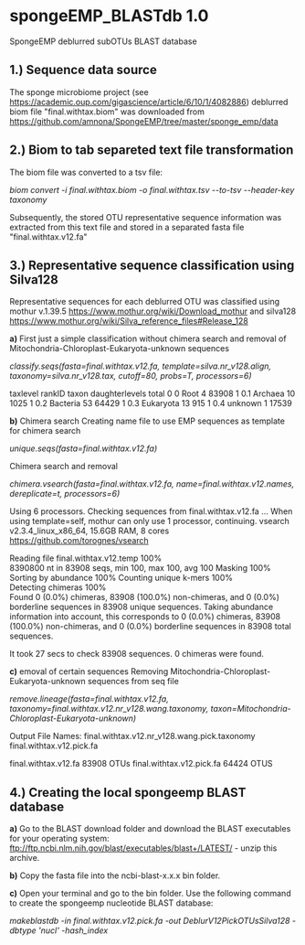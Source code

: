 # spongeEMP_BLASTdb 1.0
SpongeEMP deblurred subOTUs BLAST database


## 1.) Sequence data source
The sponge microbiome project (see https://academic.oup.com/gigascience/article/6/10/1/4082886) deblurred biom file "final.withtax.biom" was downloaded from https://github.com/amnona/SpongeEMP/tree/master/sponge_emp/data


## 2.) Biom to tab separeted text file transformation
The biom file was converted to a tsv file:

*biom convert -i final.withtax.biom -o final.withtax.tsv --to-tsv --header-key taxonomy*

Subsequently, the stored OTU representative sequence information was extracted from this text file and stored in a separated fasta file "final.withtax.v12.fa"


## 3.) Representative sequence classification using Silva128
Representative sequences for each deblurred OTU was classified using mothur v.1.39.5 https://www.mothur.org/wiki/Download_mothur and silva128 https://www.mothur.org/wiki/Silva_reference_files#Release_128

__a)__ First just a simple classification without chimera search and removal of Mitochondria-Chloroplast-Eukaryota-unknown sequences

*classify.seqs(fasta=final.withtax.v12.fa, template=silva.nr_v128.align, taxonomy=silva.nr_v128.tax, cutoff=80, probs=T, processors=6)*

taxlevel	rankID	taxon	daughterlevels	total
0	0	Root	4	83908
1	0.1	Archaea	10	1025
1	0.2	Bacteria	53	64429
1	0.3	Eukaryota	13	915
1	0.4	unknown	1	17539

__b)__ Chimera search
Creating name file to use EMP sequences as template for chimera search

*unique.seqs(fasta=final.withtax.v12.fa)*

Chimera search and removal

*chimera.vsearch(fasta=final.withtax.v12.fa, name=final.withtax.v12.names, dereplicate=t, processors=6)*

Using 6 processors.
Checking sequences from final.withtax.v12.fa ...
When using template=self, mothur can only use 1 processor, continuing.
vsearch v2.3.4_linux_x86_64, 15.6GB RAM, 8 cores
https://github.com/torognes/vsearch

Reading file final.withtax.v12.temp 100%  
8390800 nt in 83908 seqs, min 100, max 100, avg 100
Masking 100%  
Sorting by abundance 100%
Counting unique k-mers 100%  
Detecting chimeras 100%  
Found 0 (0.0%) chimeras, 83908 (100.0%) non-chimeras,
and 0 (0.0%) borderline sequences in 83908 unique sequences.
Taking abundance information into account, this corresponds to
0 (0.0%) chimeras, 83908 (100.0%) non-chimeras,
and 0 (0.0%) borderline sequences in 83908 total sequences.

It took 27 secs to check 83908 sequences. 0 chimeras were found.

__c)__ emoval of certain sequences
Removing Mitochondria-Chloroplast-Eukaryota-unknown sequences from seq file

*remove.lineage(fasta=final.withtax.v12.fa, taxonomy=final.withtax.v12.nr_v128.wang.taxonomy, taxon=Mitochondria-Chloroplast-Eukaryota-unknown)*

Output File Names: 
final.withtax.v12.nr_v128.wang.pick.taxonomy
final.withtax.v12.pick.fa

final.withtax.v12.fa	83908 OTUs
final.withtax.v12.pick.fa	64424 OTUS


## 4.) Creating the local spongeemp BLAST database
__a)__ Go to the BLAST download folder and download the BLAST executables for your operating system: ftp://ftp.ncbi.nlm.nih.gov/blast/executables/blast+/LATEST/ - unzip this archive.

__b)__ Copy the fasta file into the ncbi-blast-x.x.x bin folder.

__c)__ Open your terminal and go to the bin folder. Use the following command to create the spongeemp nucleotide BLAST database:

*makeblastdb -in final.withtax.v12.pick.fa -out DeblurV12PickOTUsSilva128 -dbtype 'nucl' -hash_index*

